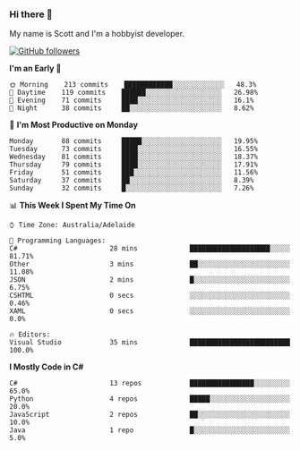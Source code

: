 ### Hi there 👋

My name is Scott and I'm a hobbyist developer.

[![GitHub followers](https://img.shields.io/github/followers/puppetsw?label=Follow&style=social)](https://github.com/puppetsw?tab=followers)

<!--START_SECTION:waka-->
**I'm an Early 🐤** 

```text
🌞 Morning    213 commits    ████████████░░░░░░░░░░░░░   48.3% 
🌆 Daytime    119 commits    ██████░░░░░░░░░░░░░░░░░░░   26.98% 
🌃 Evening    71 commits     ████░░░░░░░░░░░░░░░░░░░░░   16.1% 
🌙 Night      38 commits     ██░░░░░░░░░░░░░░░░░░░░░░░   8.62%

```
📅 **I'm Most Productive on Monday** 

```text
Monday       88 commits     █████░░░░░░░░░░░░░░░░░░░░   19.95% 
Tuesday      73 commits     ████░░░░░░░░░░░░░░░░░░░░░   16.55% 
Wednesday    81 commits     ████░░░░░░░░░░░░░░░░░░░░░   18.37% 
Thursday     79 commits     ████░░░░░░░░░░░░░░░░░░░░░   17.91% 
Friday       51 commits     ███░░░░░░░░░░░░░░░░░░░░░░   11.56% 
Saturday     37 commits     ██░░░░░░░░░░░░░░░░░░░░░░░   8.39% 
Sunday       32 commits     █░░░░░░░░░░░░░░░░░░░░░░░░   7.26%

```


📊 **This Week I Spent My Time On** 

```text
⌚︎ Time Zone: Australia/Adelaide

💬 Programming Languages: 
C#                       28 mins             ████████████████████░░░░░   81.71% 
Other                    3 mins              ██░░░░░░░░░░░░░░░░░░░░░░░   11.08% 
JSON                     2 mins              █░░░░░░░░░░░░░░░░░░░░░░░░   6.75% 
CSHTML                   0 secs              ░░░░░░░░░░░░░░░░░░░░░░░░░   0.46% 
XAML                     0 secs              ░░░░░░░░░░░░░░░░░░░░░░░░░   0.0%

🔥 Editors: 
Visual Studio            35 mins             █████████████████████████   100.0%

```

**I Mostly Code in C#** 

```text
C#                       13 repos            ████████████████░░░░░░░░░   65.0% 
Python                   4 repos             █████░░░░░░░░░░░░░░░░░░░░   20.0% 
JavaScript               2 repos             ██░░░░░░░░░░░░░░░░░░░░░░░   10.0% 
Java                     1 repo              █░░░░░░░░░░░░░░░░░░░░░░░░   5.0%

```



<!--END_SECTION:waka-->

<!--
**puppetsw/puppetsw** is a ✨ _special_ ✨ repository because its `README.md` (this file) appears on your GitHub profile.

Here are some ideas to get you started:

- 🔭 I’m currently working on ...
- 🌱 I’m currently learning ...
- 👯 I’m looking to collaborate on ...
- 🤔 I’m looking for help with ...
- 💬 Ask me about ...
- 📫 How to reach me: ...
- 😄 Pronouns: ...
- ⚡ Fun fact: ...
-->

